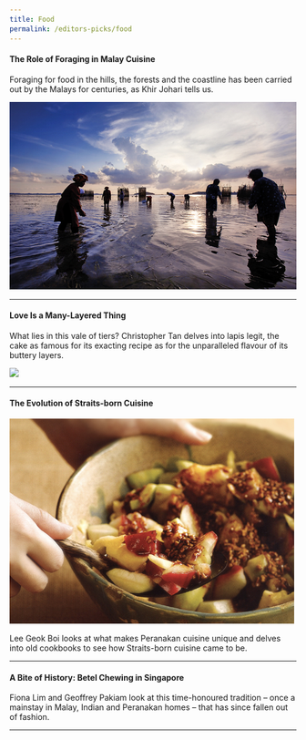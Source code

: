 ```yaml
---
title: Food
permalink: /editors-picks/food
---
```

#### <a style="text-decoration: none; font-weight: bold;" href="/vol-17/issue-3/oct-dec-2021/theroleofforaging" target="_blank">The Role of Foraging in Malay Cuisine</a>
<p>Foraging for food in the hills, the forests and the coastline has been carried out by the Malays for centuries, as Khir Johari tells us.</p> 
<img src="/images/vol-17-issue-3/malay-cuisine/Facing%20Page.jpg">
<hr>



#### <a style="text-decoration: none; font-weight: bold;" href="/vol-16/issue-4/jan-mar-2021/kueh-lapis" target="_blank"> Love Is a Many-Layered Thing</a>
 <p>What lies in this vale of tiers? Christopher Tan delves into lapis legit, the cake as famous for its exacting recipe as for the unparalleled flavour of its buttery layers.</p> 
 <img style="width:600px;" src="/images/vol-16-issue-4/kuehlapis/TwoBatterCake.jpg">
 <hr clear="left">

#### <a style="text-decoration: none; font-weight: bold;" href="/vol-17/issue-2/jul-sep-2021/straitsborncuisine"  target="_blank">The Evolution of Straits-born Cuisine</a>
 <img style="width:500px;" src="/images/vol-17-issue-2/straitscuisine/StraitsbornCuisine_Main.jpg">
<p>Lee Geok Boi looks at what makes Peranakan cuisine unique and delves into old cookbooks to see how Straits-born cuisine came to be.</p> <hr clear="left">
  
#### <a style="text-decoration: none; font-weight: bold;" href="/vol-16/issue-3/oct-dec-2020/betel-chewing" target="_blank">A Bite of History: Betel Chewing in Singapore</a>
 <p>Fiona Lim and Geoffrey Pakiam look at this time-honoured tradition – once a mainstay in Malay, Indian and Peranakan homes – that has since fallen out of fashion.</p>  <hr clear="left">